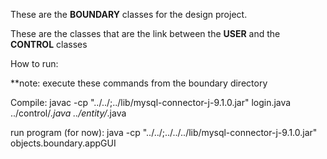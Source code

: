 These are the **BOUNDARY** classes for the design project.

These are the classes that are the link between the **USER** and the **CONTROL** classes

How to run:

**note: execute these commands from the boundary directory

Compile: javac -cp "../../;../lib/mysql-connector-j-9.1.0.jar" login.java ../control/*.java ../entity/*.java



run program (for now): 
java -cp "../../;../../../lib/mysql-connector-j-9.1.0.jar" objects.boundary.appGUI

